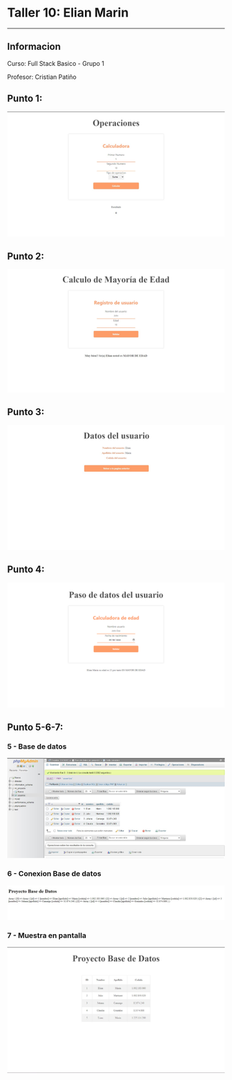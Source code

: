 <h1> Taller 10: Elian Marin</h1>
<hr>

<h2>Informacion</h2>
<p>Curso: Full Stack Basico - Grupo 1</p>
<p>Profesor: Cristian Patiño</p>

<h2> Punto 1: </h2>
<img src="./public/images/calculadora.jpg" alt= "operation">

<h2> Punto 2: </h2>
<img src="./public/images/edad.jpg" alt= "edad">

<h2> Punto 3: </h2>
<img src="./public/images/datos_usuario.jpg" alt= "datos_usuario">

<h2> Punto 4: </h2>
<img src="./public/images/Calculoedad.png" alt= "Calculoedad">

<h2> Punto 5-6-7: </h2>
<h3>5 - Base de datos</h3>

<img src="./public/images/MySql.jpg" alt= "mysql">

<h3>6 - Conexion Base de datos</h3>

<img src="./public/images/Conexion.jpg" alt= "connection">

<h3>7 - Muestra en pantalla</h3>

<img src="./public/images/bd.jpg" alt= "bd">